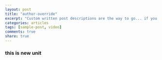 ```yaml
---
layout: post
title: "author-override"
excerpt: "Custom written post descriptions are the way to go... if you're not lazy."
categories: articles
tags: [sample-post, video]
comments: true
share: true
---
```

### this is new unit
<interaction data-token="59256f89b9ee7543540027e2" data-context="true" data-tags="" data-fallback="false"></interaction>
